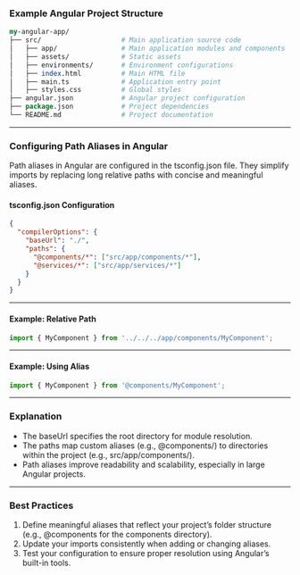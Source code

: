 ### Example Angular Project Structure

```perl
my-angular-app/
├── src/                    # Main application source code
│   ├── app/                # Main application modules and components
│   ├── assets/             # Static assets
│   ├── environments/       # Environment configurations
│   ├── index.html          # Main HTML file
│   ├── main.ts             # Application entry point
│   ├── styles.css          # Global styles
├── angular.json            # Angular project configuration
├── package.json            # Project dependencies
└── README.md               # Project documentation
```

---

### Configuring Path Aliases in Angular

Path aliases in Angular are configured in the tsconfig.json file. They simplify imports by replacing long relative paths with concise and meaningful aliases.

#### tsconfig.json Configuration

```json
{
  "compilerOptions": {
    "baseUrl": "./",
    "paths": {
      "@components/*": ["src/app/components/*"],
      "@services/*": ["src/app/services/*"]
    }
  }
}
```

---

#### Example: Relative Path

```typescript
import { MyComponent } from '../../../app/components/MyComponent';
```

---

#### Example: Using Alias

```typescript
import { MyComponent } from '@components/MyComponent';
```

---

### Explanation

- The baseUrl specifies the root directory for module resolution.
- The paths map custom aliases (e.g., @components/) to directories within the project (e.g., src/app/components/).
- Path aliases improve readability and scalability, especially in large Angular projects.

---

### Best Practices

1. Define meaningful aliases that reflect your project’s folder structure (e.g., @components for the components directory).
2. Update your imports consistently when adding or changing aliases.
3. Test your configuration to ensure proper resolution using Angular’s built-in tools.
